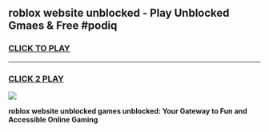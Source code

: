 
## roblox website unblocked - Play Unblocked Gmaes & Free #podiq
<h3>
<a href="https://news.freeplayer.one?title=roblox_website_unblocked&ref=24F">CLICK TO PLAY</a></h3>
<hr>

<h3>
<a href="https://news.freeplayer.one?title=roblox_website_unblocked&ref=24F">CLICK 2 PLAY</a>
  
</h3>

<a href="https://news.freeplayer.one?title=roblox_website_unblocked&ref=24F/"><img src="https://clearcache.store/games.png"></a>


**roblox website unblocked games unblocked: Your Gateway to Fun and Accessible Online Gaming**
